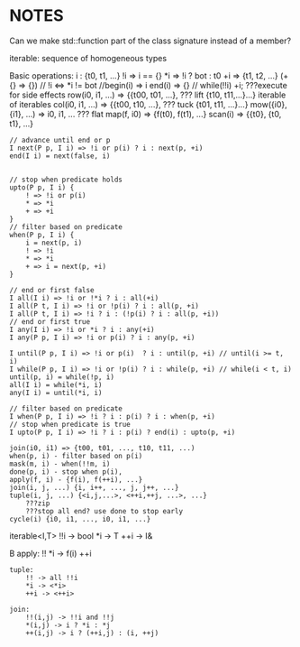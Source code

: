# NOTES

Can we make std::function part of the class signature instead of a member?

iterable: sequence of homogeneous types

Basic operations:
	i : {t0, t1, ...}
	!i => i == {}
	*i => !i ? bot : t0
	+i => {t1, t2, ...} (+{} => {})
	// !i <=> *i != bot
	//begin(i) => i
	end(i) => {} // while(!!i) +i; ???execute for side effects
	row(i0, i1, ...) => {{t00, t01, ...}, ??? lift
	                      {t10, t11,...}...} iterable of iterables
	col(i0, i1, ...) => {{t00, t10, ...}, ??? tuck
	                     {t01, t11, ...}...} 
	mow({i0}, {i1}, ...) => i0, i1, ...   ??? flat
	map(f, i0) => {f(t0), f(t1), ...}
	scan(i) => {{t0}, {t0, t1}, ...}

	// advance until end or p
	I next(P p, I i) => !i or p(i) ? i : next(p, +i)
	end(I i) = next(false, i)

	
	// stop when predicate holds
	upto(P p, I i) {
		! => !i or p(i)
		* => *i
		+ => +i
	}
	// filter based on predicate
	when(P p, I i) {
		i = next(p, i)
		! => !i
		* => *i
		+ => i = next(p, +i)
	}

	// end or first false
	I all(I i) => !i or !*i ? i : all(+i)
	I all(P t, I i) => !i or !p(i) ? i : all(p, +i)
	I all(P t, I i) => !i ? i : (!p(i) ? i : all(p, +i))
	// end or first true
	I any(I i) => !i or *i ? i : any(+i)
	I any(P p, I i) => !i or p(i) ? i : any(p, +i)

	I until(P p, I i) => !i or p(i)  ? i : until(p, +i) // until(i >= t, i)
	I while(P p, I i) => !i or !p(i) ? i : while(p, +i) // while(i < t, i)
	until(p, i) = while(!p, i)
	all(I i) = while(*i, i)
	any(I i) = until(*i, i)

	// filter based on predicate
	I when(P p, I i) => !i ? i : p(i) ? i : when(p, +i)
	// stop when predicate is true
	I upto(P p, I i) => !i ? i : p(i) ? end(i) : upto(p, +i)

	join(i0, i1) => {t00, t01, ..., t10, t11, ...)
	when(p, i) - filter based on p(i)
	mask(m, i) - when(!!m, i)
	done(p, i) - stop when p(i), 
	apply(f, i) - {f(i), f(++i), ...}
	join(i, j, ...) {i, i++, ..., j, j++, ...}
	tuple(i, j, ...) {<i,j,...>, <++i,++j, ...>, ...} 
		???zip
		???stop all end? use done to stop early
	cycle(i) {i0, i1, ..., i0, i1, ...}

iterable<I,T>
	!!i -> bool
	*i -> T
	++i -> I&

B
	apply: 
		!!
		*i -> f(i)
		++i

	tuple: 
		!! -> all !!i
		*i -> <*i>
		++i -> <++i>

	join: 
		!!(i,j) -> !!i and !!j
		*(i,j) -> i ? *i : *j
		++(i,j) -> i ? (++i,j) : (i, ++j) 

